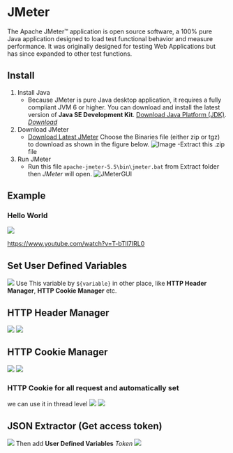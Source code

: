 # JMeter
The Apache JMeter™ application is open source software, a 100% pure Java application designed to load test functional behavior and measure performance. It was originally designed for testing Web Applications but has since expanded to other test functions.

## Install
1. Install Java
    - Because JMeter is pure Java desktop application, it requires a fully compliant JVM 6 or higher. You can download and install the latest version of **Java SE Development Kit**. [Download Java Platform (JDK)](https://www.oracle.com/java/technologies/javase-downloads.html). [_Download_](https://download.oracle.com/java/18/latest/jdk-18_windows-x64_bin.exe)
1. Download JMeter
    - [Download Latest JMeter](https://jmeter.apache.org/download_jmeter.cgi) Choose the Binaries file (either zip or tgz) to download as shown in the figure below.
    ![Image](Asset/JMeter-Download.png)
    -Extract this .zip file
1. Run JMeter
    - Run this file `apache-jmeter-5.5\bin\jmeter.bat` from Extract folder then _JMeter_ will open.
    ![JMeterGUI](Asset/JMeter-GUI-info.png)

## Example
### Hello World
![](Asset/HelloWorld.gif)

https://www.youtube.com/watch?v=T-bTll7IRL0

## Set User Defined Variables
![](Asset/User_Defined_Variables.png)
Use This variable by `${variable}` in other place, like **HTTP Header Manager**, **HTTP Cookie Manager** etc.

## HTTP Header Manager
![](Asset/http-header-manager.png)
![](Asset/http-header-manager-2.png)

## HTTP Cookie Manager
![](Asset/http-cookie-manager.png)
![](Asset/http-cookie-manager-2.png)
### HTTP Cookie for all request and automatically set
we can use it in thread level
![](Asset/http-cookie-manager-3.png)
![](Asset/http-cookie-manager-4.png)

## JSON Extractor (Get access token)
![](Asset/json-extractor.png)
Then add **User Defined Variables**  *Token*
![](Asset/json-extractor-2.png)